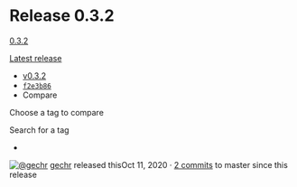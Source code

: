# Release 0.3.2

[0.3.2](tag/release-0.3.2.md)

 [Latest release](release-0.3.2.md)

*  [v0.3.2](https://github.com/gechr/WhichSpace/tree/v0.3.2)
*  [`f2e3b86`](https://github.com/gechr/WhichSpace/commit/f2e3b86601c4ecdce5bc0dfd7e07b8c6b6b7dc8b)
*  Compare

  Choose a tag to compare

  Search for a tag

* 
 [![@gechr](https://avatars.githubusercontent.com/u/7656560?s=40&v=4)](https://github.com/gechr) [gechr](https://github.com/gechr) released thisOct 11, 2020 · [2 commits](https://github.com/gechr/WhichSpace/compare/v0.3.2...master) to master since this release

